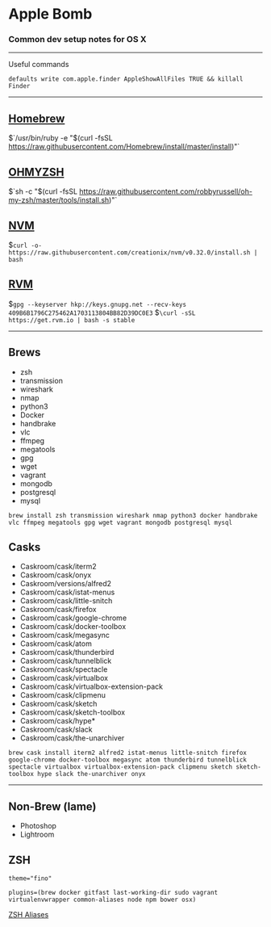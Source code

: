 # Apple Bomb
### Common dev setup notes for OS X
---
Useful commands

`defaults write com.apple.finder AppleShowAllFiles TRUE && killall Finder`

---
## [**Homebrew**](http://brew.sh/index.html)

$`/usr/bin/ruby -e "$(curl -fsSL https://raw.githubusercontent.com/Homebrew/install/master/install)"`

## [**OHMYZSH**](https://github.com/robbyrussell/oh-my-zsh)

$`sh -c "$(curl -fsSL https://raw.githubusercontent.com/robbyrussell/oh-my-zsh/master/tools/install.sh)"`

## [**NVM**](https://github.com/creationix/nvm)

$`curl -o- https://raw.githubusercontent.com/creationix/nvm/v0.32.0/install.sh | bash`

## [**RVM**](https://rvm.io/)

$`gpg --keyserver hkp://keys.gnupg.net --recv-keys 409B6B1796C275462A1703113804BB82D39DC0E3`
$`\curl -sSL https://get.rvm.io | bash -s stable`

---

## **Brews**
- zsh
- transmission
- wireshark
- nmap
- python3
- Docker
- handbrake
- vlc
- ffmpeg
- megatools
- gpg
- wget
- vagrant
- mongodb
- postgresql
- mysql

`brew install zsh transmission wireshark nmap python3 docker handbrake vlc ffmpeg megatools gpg wget vagrant mongodb postgresql mysql`


## **Casks**
- Caskroom/cask/iterm2
- Caskroom/cask/onyx
- Caskroom/versions/alfred2
- Caskroom/cask/istat-menus
- Caskroom/cask/little-snitch
- Caskroom/cask/firefox
- Caskroom/cask/google-chrome
- Caskroom/cask/docker-toolbox
- Caskroom/cask/megasync
- Caskroom/cask/atom
- Caskroom/cask/thunderbird
- Caskroom/cask/tunnelblick
- Caskroom/cask/spectacle
- Caskroom/cask/virtualbox
- Caskroom/cask/virtualbox-extension-pack
- Caskroom/cask/clipmenu
- Caskroom/cask/sketch
- Caskroom/cask/sketch-toolbox
- Caskroom/cask/hype*
- Caskroom/cask/slack
- Caskroom/cask/the-unarchiver

`brew cask install iterm2 alfred2 istat-menus little-snitch firefox google-chrome docker-toolbox megasync atom thunderbird tunnelblick spectacle virtualbox virtualbox-extension-pack clipmenu sketch sketch-toolbox hype slack the-unarchiver onyx`

---

## **Non-Brew** (lame)

- Photoshop
- Lightroom

## **ZSH**
`theme="fino"`

`plugins=(brew docker gitfast last-working-dir sudo vagrant virtualenvwrapper common-aliases node npm bower osx)`

[ZSH Aliases](aliases.md)

